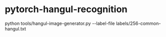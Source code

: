 # pytorch-hangul-recognition



python tools/hangul-image-generator.py --label-file labels/256-common-hangul.txt